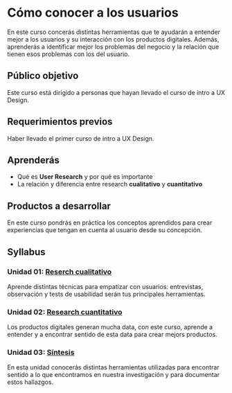 # Cómo conocer a los usuarios

En este curso concerás distintas herramientas que te ayudarán a entender mejor
a los usuarios y su interacción con los productos digitales. Además, aprenderás
a identificar mejor los problemas del negocio y la relación que tienen esos
problemas con los del usuario.

## Público objetivo

Este curso está dirigido a personas que hayan llevado el curso de intro a UX
Design.

## Requerimientos previos

Haber llevado el primer curso de intro a UX Design.

## Aprenderás

* Qué es **User Research** y por qué es importante
* La relación y diferencia entre research **cualitativo** y **cuantitativo**

## Productos a desarrollar

En este curso pondrás en práctica los conceptos aprendidos para crear
experiencias que tengan en cuenta al usuario desde su concepción.

## Syllabus

### Unidad 01: [Reserch cualitativo](00-qualitative-research)

Aprende distintas técnicas para empatizar con usuarios: entrevistas,
observación y tests de usabilidad serán tus principales herramientas.

### Unidad 02: [Research cuantitativo](01-quantitative-research)

Los productos digitales generan mucha data, con este curso, aprende a entender
y a encontrar sentido de esta data para crear mejors productos.

### Unidad 03: [Síntesis](02-synthesis)

En esta unidad conocerás distintas herramientas utilizadas para encontrar
sentido a lo que encontramos en nuestra investigación y para documentar estos
hallazgos.

